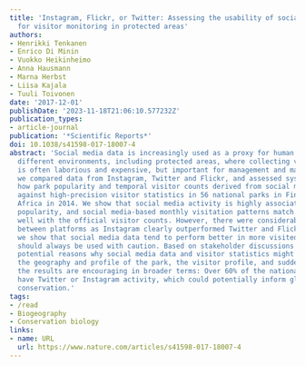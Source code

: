 ```yaml
---
title: 'Instagram, Flickr, or Twitter: Assessing the usability of social media data
  for visitor monitoring in protected areas'
authors:
- Henrikki Tenkanen
- Enrico Di Minin
- Vuokko Heikinheimo
- Anna Hausmann
- Marna Herbst
- Liisa Kajala
- Tuuli Toivonen
date: '2017-12-01'
publishDate: '2023-11-18T21:06:10.577232Z'
publication_types:
- article-journal
publication: '*Scientific Reports*'
doi: 10.1038/s41598-017-18007-4
abstract: 'Social media data is increasingly used as a proxy for human activity in
  different environments, including protected areas, where collecting visitor information
  is often laborious and expensive, but important for management and marketing. Here,
  we compared data from Instagram, Twitter and Flickr, and assessed systematically
  how park popularity and temporal visitor counts derived from social media data perform
  against high-precision visitor statistics in 56 national parks in Finland and South
  Africa in 2014. We show that social media activity is highly associated with park
  popularity, and social media-based monthly visitation patterns match relatively
  well with the official visitor counts. However, there were considerable differences
  between platforms as Instagram clearly outperformed Twitter and Flickr. Furthermore,
  we show that social media data tend to perform better in more visited parks, and
  should always be used with caution. Based on stakeholder discussions we identified
  potential reasons why social media data and visitor statistics might not match:
  the geography and profile of the park, the visitor profile, and sudden events. Overall
  the results are encouraging in broader terms: Over 60% of the national parks globally
  have Twitter or Instagram activity, which could potentially inform global nature
  conservation.'
tags:
- /read
- Biogeography
- Conservation biology
links:
- name: URL
  url: https://www.nature.com/articles/s41598-017-18007-4
---
```

